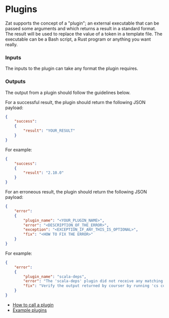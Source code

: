 # Plugins

Zat supports the concept of a "plugin"; an external executable that can be passed some arguments and which returns a result in a standard format. The result will be used to replace the value of a token in a template file. The executable can be a Bash script, a Rust program or anything you want really.

### Inputs

The inputs to the plugin can take any format the plugin requires.


### Outputs

The output from a plugin should follow the guidelines below.

For a successful result, the plugin should return the following JSON payload:

```json
{
    "success":
    {
        "result": "YOUR_RESULT"
    }
}
```

For example:


```.json
{
    "success":
    {
        "result": "2.10.0"
    }
}
```

For an erroneous result, the plugin should return the following JSON payload:

```json
{
    "error":
    {
        "plugin_name": "<YOUR_PLUGIN_NAME>",
        "error": "<DESCRIPTION_OF_THE_ERROR>",
        "exception": "<EXCEPTION_IF_ANY_THIS_IS_OPTIONAL>",
        "fix": "<HOW TO FIX THE ERROR>"
    }
}
```

For example:

```json
{
    "error":
    {
        "plugin_name": "scala-deps",
        "error": "The 'scala-deps' plugin did not receive any matching results from coursier.",
        "fix": "Verify the output returned by courser by running 'cs complete-dep org.typelevel:cats-snore_2.13:'"
    }
}
```

- [How to call a plugin](plugins/how-to-call-a-plugin.md)
- [Example plugins](plugins/example-plugins.md)

